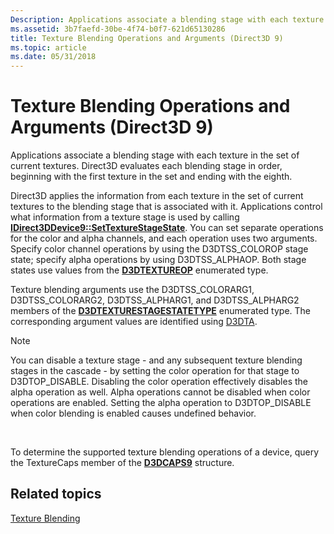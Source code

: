 ```yaml
---
Description: Applications associate a blending stage with each texture in the set of current textures. Direct3D evaluates each blending stage in order, beginning with the first texture in the set and ending with the eighth.
ms.assetid: 3b7faefd-30be-4f74-b0f7-621d65130286
title: Texture Blending Operations and Arguments (Direct3D 9)
ms.topic: article
ms.date: 05/31/2018
---
```


# Texture Blending Operations and Arguments (Direct3D 9)

Applications associate a blending stage with each texture in the set of current textures. Direct3D evaluates each blending stage in order, beginning with the first texture in the set and ending with the eighth.

Direct3D applies the information from each texture in the set of current textures to the blending stage that is associated with it. Applications control what information from a texture stage is used by calling [**IDirect3DDevice9::SetTextureStageState**](/windows/desktop/api). You can set separate operations for the color and alpha channels, and each operation uses two arguments. Specify color channel operations by using the D3DTSS\_COLOROP stage state; specify alpha operations by using D3DTSS\_ALPHAOP. Both stage states use values from the [**D3DTEXTUREOP**](https://msdn.microsoft.com/en-us/library/Bb172616(v=VS.85).aspx) enumerated type.

Texture blending arguments use the D3DTSS\_COLORARG1, D3DTSS\_COLORARG2, D3DTSS\_ALPHARG1, and D3DTSS\_ALPHARG2 members of the [**D3DTEXTURESTAGESTATETYPE**](https://msdn.microsoft.com/en-us/library/Bb172617(v=VS.85).aspx) enumerated type. The corresponding argument values are identified using [D3DTA](d3dta.md).

> [!Note]  
> You can disable a texture stage - and any subsequent texture blending stages in the cascade - by setting the color operation for that stage to D3DTOP\_DISABLE. Disabling the color operation effectively disables the alpha operation as well. Alpha operations cannot be disabled when color operations are enabled. Setting the alpha operation to D3DTOP\_DISABLE when color blending is enabled causes undefined behavior.

 

To determine the supported texture blending operations of a device, query the TextureCaps member of the [**D3DCAPS9**](/windows/desktop/api/D3D9Caps/ns-d3d9caps-d3dcaps9) structure.

## Related topics

<dl> <dt>

[Texture Blending](texture-blending.md)
</dt> </dl>

 

 



